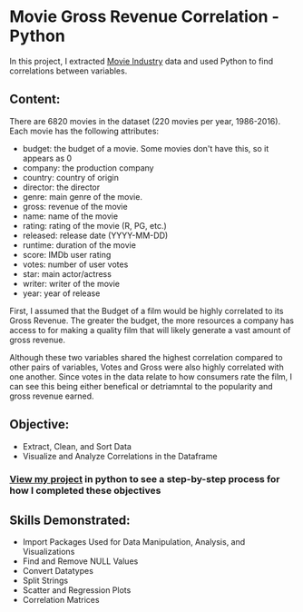 # Movie Gross Revenue Correlation - Python
In this project, I extracted [Movie Industry](https://www.kaggle.com/danielgrijalvas/movies "Kaggle") data and used Python to find correlations between variables.
## Content:
There are 6820 movies in the dataset (220 movies per year, 1986-2016). Each movie has the following attributes:

* budget: the budget of a movie. Some movies don't have this, so it appears as 0
* company: the production company
* country: country of origin
* director: the director
* genre: main genre of the movie.
* gross: revenue of the movie
* name: name of the movie
* rating: rating of the movie (R, PG, etc.)
* released: release date (YYYY-MM-DD)
* runtime: duration of the movie
* score: IMDb user rating
* votes: number of user votes
* star: main actor/actress
* writer: writer of the movie
* year: year of release

First, I assumed that the Budget of a film would be highly correlated to its Gross Revenue. The greater the budget, the more resources a company has access to for making a quality film that will likely generate a vast amount of gross revenue.  

Although these two variables shared the highest correlation compared to other pairs of variables, Votes and Gross were also highly correlated with one another. Since votes in the data relate to how consumers rate the film, I can see this being either benefical or detriamntal to the popularity and gross revenue earned. 
## Objective:
* Extract, Clean, and Sort Data 
* Visualize and Analyze Correlations in the Dataframe
### [View my project](https://github.com/Apappas97/Correlation-in-Python---Movie-Dataset/blob/main/Movie%20Correlation%20Project.ipynb) in python to see a step-by-step process for how I completed these objectives 
## Skills Demonstrated: 
* Import Packages Used for Data Manipulation, Analysis, and Visualizations 
* Find and Remove NULL Values 
* Convert Datatypes 
* Split Strings
* Scatter and Regression Plots 
* Correlation Matrices
